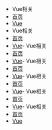 -  Vue相关
  - [首页](README.md)
  - [Vue](nav.md)
  -  Vue相关
  - [首页](README.md)
  - [Vue](nav.md)-  Vue相关
  - [首页](README.md)
  - [Vue](nav.md)-  Vue相关
  - [首页](README.md)
  - [Vue](nav.md)-  Vue相关
  - [首页](README.md)
  - [Vue](nav.md)-  Vue相关
  - [首页](README.md)
  - [Vue](nav.md)-  Vue相关
  - [首页](README.md)
  - [Vue](nav.md)